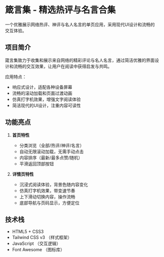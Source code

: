 # 箴言集 - 精选热评与名言合集

一个优雅展示网络热评、神评与名人名言的单页应用，采用现代UI设计和流畅的交互体验。

## 项目简介

箴言集致力于收集和展示来自网络的精彩评论与名人名言，通过简洁优雅的界面设计和流畅的交互效果，让用户在阅读中获得启发与共鸣。

应用特点：
- 响应式设计，适配各种设备屏幕
- 流畅的滚动加载和页面过渡动画
- 仿真打字机效果，增强文字阅读体验
- 简洁现代的UI设计，注重内容可读性

## 功能亮点

1. **首页特性**
    - 分类浏览（全部/热评/神评/名言）
    - 自动无限滚动加载，无需手动点击
    - 内容排序（最新/最多点赞/随机）
    - 平滑返回顶部按钮

2. **详情页特性**
    - 沉浸式阅读体验，背景色随内容变化
    - 仿真打字机效果，带变速节奏
    - 上下滑动切换内容，操作流畅
    - 底部导航与页码显示，方便定位

## 技术栈

- HTML5 + CSS3
- Tailwind CSS v3 （样式框架）
- JavaScript （交互逻辑）
- Font Awesome （图标库）
